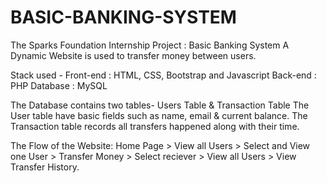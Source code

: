 # BASIC-BANKING-SYSTEM
The Sparks Foundation Internship Project : Basic Banking System
A Dynamic Website is used to transfer money between users.

Stack used -
Front-end : HTML, CSS, Bootstrap and Javascript
Back-end : PHP
Database : MySQL

The Database contains two tables- Users Table & Transaction Table
The User table have basic fields such as name, email & current balance.
The Transaction table records all transfers happened along with their time.

The Flow of the Website:
Home Page > View all Users > Select and View one User > Transfer Money > Select reciever > View all Users > View Transfer History.

